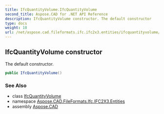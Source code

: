 ```yaml
---
title: IfcQuantityVolume.IfcQuantityVolume
second_title: Aspose.CAD for .NET API Reference
description: IfcQuantityVolume constructor. The default constructor
type: docs
weight: 10
url: /net/aspose.cad.fileformats.ifc.ifc2x3.entities/ifcquantityvolume/ifcquantityvolume/
---
```

## IfcQuantityVolume constructor

The default constructor.

```csharp
public IfcQuantityVolume()
```

### See Also

* class [IfcQuantityVolume](../)
* namespace [Aspose.CAD.FileFormats.Ifc.IFC2X3.Entities](../../ifcquantityvolume/)
* assembly [Aspose.CAD](../../../)


